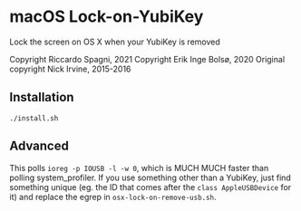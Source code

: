 # macOS Lock-on-YubiKey

Lock the screen on OS X when your YubiKey is removed

Copyright Riccardo Spagni, 2021
Copyright Erik Inge Bolsø, 2020
Original copyright Nick Irvine, 2015-2016

## Installation

	./install.sh

## Advanced

This polls ```ioreg -p IOUSB -l -w 0```, which is MUCH MUCH faster than polling system_profiler. If you use something other than a YubiKey, just find something unique (eg. the ID that comes after the ```class AppleUSBDevice``` for it) and replace the egrep in ```osx-lock-on-remove-usb.sh```.
